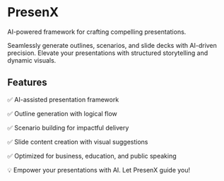 # PresenX
 AI-powered framework for crafting compelling presentations.

Seamlessly generate outlines, scenarios, and slide decks with AI-driven precision. Elevate your presentations with structured storytelling and dynamic visuals.

## Features

✅ AI-assisted presentation framework

✅ Outline generation with logical flow

✅ Scenario building for impactful delivery

✅ Slide content creation with visual suggestions

✅ Optimized for business, education, and public speaking

💡 Empower your presentations with AI. Let PresenX guide you!